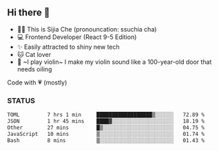 ## Hi there 👋

- 🙋‍♀️ This is Sijia Che (pronouncation: ssuchia cha)
- 💻 Frontend Developer (React 9-5 Edition)
- ✨ Easily attracted to shiny new tech
- 🐱 Cat lover
- 🌟 ~I play violin~ I make my violin sound like a 100-year-old door that needs oiling

Code with 💗 (mostly)

### STATUS
<!--START_SECTION:waka-->

```txt
TOML         7 hrs 1 min     ██████████████████▒░░░░░░   72.89 %
JSON         1 hr 45 mins    ████▓░░░░░░░░░░░░░░░░░░░░   18.19 %
Other        27 mins         █▒░░░░░░░░░░░░░░░░░░░░░░░   04.75 %
JavaScript   10 mins         ▒░░░░░░░░░░░░░░░░░░░░░░░░   01.74 %
Bash         8 mins          ▒░░░░░░░░░░░░░░░░░░░░░░░░   01.43 %
```

<!--END_SECTION:waka-->

